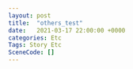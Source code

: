 ```yaml
---
layout: post
title:  "others_test"
date:   2021-03-17 22:00:00 +0000
categories: Etc
Tags: Story Etc
SceneCode: []
---
```

